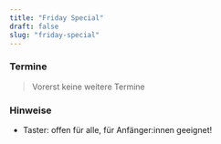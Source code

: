 ```yaml
---
title: "Friday Special"
draft: false
slug: "friday-special"
---
```


### Termine

> Vorerst keine weitere Termine

### Hinweise
- Taster: offen für alle, für Anfänger:innen geeignet!
